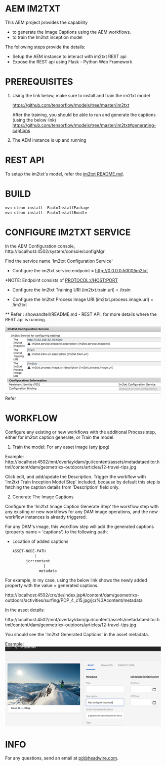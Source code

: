 AEM IM2TXT
==========

This AEM project provides the capability
 - to generate the Image Captions using the AEM workflows.
 - to train the Im2txt inception model
 
The following steps provide the details:
 - Setup the AEM instance to interact with im2txt REST api
 - Expose the REST api using Flask - Python Web Framework

PREREQUISITES
==============

1. Using the link below, make sure to install and train the im2txt model

    https://github.com/tensorflow/models/tree/master/im2txt
    
    After the training, you should be able to run and generate the captions (using the below link)
    https://github.com/tensorflow/models/tree/master/im2txt#generating-captions

2. The AEM instance is up and running


REST API
========

To setup the im2txt's model, refer the [im2txt README.md](showandtell/README.md). 
    
BUILD
======

    mvn clean install -PautoInstallPackage
    mvn clean install -PautoInstallBundle


CONFIGURE IM2TXT SERVICE
========================
   
In the AEM Configuration console, http://localhost:4502/system/console/configMgr

Find the service name 'Im2txt Configuration Service'

- Configure the im2txt.service.endpoint = http://0.0.0.0:5000/im2txt
   
*NOTE: Endpoint consists of <PROTOCOL://HOST:PORT>

- Configure the Im2txt Training URI (im2txt.train.uri) = /train

- Configure the Im2txt Process Image URI (im2txt.process.image.uri) = /im2txt

** Refer : showandtell/README.md - REST API, for more details where the REST api is running.

![Alt text](https://github.com/DevDh/aem-im2txt/blob/master/screenshots/im2txt-config-service.png?raw=true "Im2txt Configuration Service")
Refer 


WORKFLOW
=========

Configure any existing or new workflows with the additional Process step, either for im2txt caption generate, or Train the model.

1. Train the model:
For any asset image (any jpeg) 

Example:
http://localhost:4502/mnt/overlay/dam/gui/content/assets/metadataeditor.html/content/dam/geometrixx-outdoors/articles/12-travel-tips.jpg

Click edit, and add/update the Description.
Trigger the workflow with 'Im2txt Train Inception Model Step' included, because by default this step is fetching the caption details from 'Description' field only.


2. Generate The Image Captions

Configure the 'Im2txt Image Caption Generate Step' the workflow step with any existing or new workflows for any DAM image operations, and the new workflow instances is already triggered.

For any DAM's image, this workflow step will add the generated captions (property name = 'captions') to the following path:
 
* Location of added captions
    
      ASSET-NODE-PATH
                |
            jcr:content
                    |
                  metadata

For example, in my case, using the below link shows the newly added property with the value = generated captions.

http://localhost:4502/crx/de/index.jsp#/content/dam/geometrixx-outdoors/activities/surfing/PDP_4_c15.jpg/jcr%3Acontent/metadata

In the asset details:

http://localhost:4502/mnt/overlay/dam/gui/content/assets/metadataeditor.html/content/dam/geometrixx-outdoors/articles/12-travel-tips.jpg

You should see the 'Im2txt Generated Captions' in the asset metadata.

Example:
![Alt text](https://github.com/DevDh/aem-im2txt/blob/master/screenshots/gencap1.png "Generated Captions")



INFO
=====

For any questions, send an email at pd@headwire.com.
